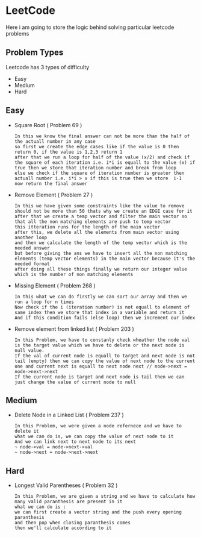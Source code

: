 # LeetCode
Here i am going to store the logic behind solving particular leetcode problems

## Problem Types
Leetcode has 3 types of difficulty
- Easy
- Medium
- Hard

## Easy
- Square Root ( Problem 69 )
  ```
  In this we know the final answer can not be more than the half of the actuall number in any case
  so first we create the edge cases like if the value is 0 then return 0, if the value is 1,2,3 return 1
  after that we run a loop for half of the value (x/2) and check if the square of each iteration i.e. i*i is equall to the value (x) if true then we store that iteration number and break from loop
  else we check if the square of iteration number is greater then actuall number i.e. i*i > x if this is true then we store  i-1
  now return the final answer
  ```
- Remove Element ( Problem 27 )
  ```
  In this we have given some constraints like the value to remove should not be more than 50 thats why we create an EDGE case for it
  after that we create a temp vector and filter the main vector so that all the non matching elements are push to temp vector
  this itteration runs for the length of the main vector
  after this, we delete all the elements from main vector using another loop
  and then we calculate the length of the temp vector which is the needed answer
  but before giving the ans we have to insert all the non matching elements (temp vector elements) in the main vector because it's the needed format
  after doing all these things finally we return our integer value which is the number of non matching elements
  ```
- Missing Element ( Problem 268 )
  ```
  In this what we can do firstly we can sort our array and then we run a loop for n times
  Now check if the i (iteration number) is not equall to element of same index then we store that index in a variable and return it
  And if this condition fails (else loop) then we increment our index
  ```

- Remove element from linked list ( Problem 203 )
  ```
  In this Problem, we have to constanly check wheather the node val is the target value which we have to delete or the next node is null value.
  If the val of current node is equall to target and next node is not tail (empty) then we can copy the value of next node to the current one and current next is equall to next node next // node->next = node->next->next
  If the current node is target and next node is tail then we can just change the value of current node to null
  ```

## Medium

- Delete Node in a Linked List ( Problem 237 )
  ```
  In this Problem, we were given a node refernece and we have to delete it
  what we can do is, we can copy the value of next node to it
  And we can link next to next node to its next 
  ~ node->val = node->next->val
  ~ node->next = node->next->next
  ```


## Hard

- Longest Valid Parentheses ( Problem 32 )
  ```
  In this Problem, we are given a string and we have to calculate how many valid paranthesis are present in it
  what we can do is : 
  we can first create a vector string and the push every opening paranthesis
  and then pop when closing paranthesis comes
  then we'll calculate according to it
  ```

